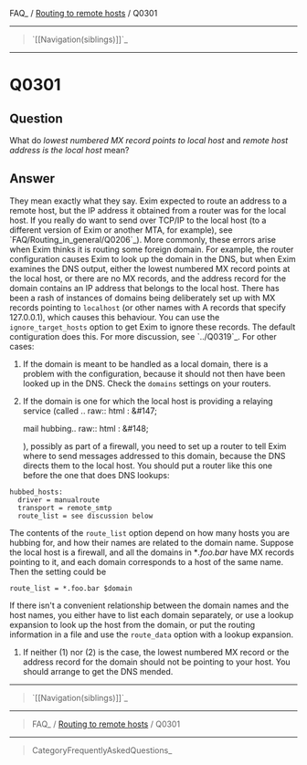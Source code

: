 FAQ\_ / [Routing to remote hosts](FAQ/Routing_to_remote_hosts) / Q0301

* * * * *

> \`[[Navigation(siblings)]]\`\_

* * * * *

Q0301
=====

Question
--------

What do *lowest numbered MX record points to local host* and *remote
host address is the local host* mean?

Answer
------

They mean exactly what they say. Exim expected to route an address to a
remote host, but the IP address it obtained from a router was for the
local host. If you really do want to send over TCP/IP to the local host
(to a different version of Exim or another MTA, for example), see
\`FAQ/Routing\_in\_general/Q0206\`\_). More commonly, these errors arise
when Exim thinks it is routing some foreign domain. For example, the
router configuration causes Exim to look up the domain in the DNS, but
when Exim examines the DNS output, either the lowest numbered MX record
points at the local host, or there are no MX records, and the address
record for the domain contains an IP address that belongs to the local
host. There has been a rash of instances of domains being deliberately
set up with MX records pointing to `localhost` (or other names with A
records that specify 127.0.0.1), which causes this behaviour. You can
use the `ignore_target_hosts` option to get Exim to ignore these
records. The default contiguration does this. For more discussion, see
\`../Q0319\`\_. For other cases:

1.  If the domain is meant to be handled as a local domain, there is a
    problem with the configuration, because it should not then have been
    looked up in the DNS. Check the `domains` settings on your routers.

2.  If the domain is one for which the local host is providing a relaying service (called .. raw:: html
    :   &\#147;

    mail hubbing.. raw:: html
    :   &\#148;

    ), possibly as part of a firewall, you need to set up a router to
    tell Exim where to send messages addressed to this domain, because
    the DNS directs them to the local host. You should put a router like
    this one before the one that does DNS lookups:

<!-- -->

    hubbed_hosts:
      driver = manualroute
      transport = remote_smtp
      route_list = see discussion below

The contents of the `route_list` option depend on how many hosts you are
hubbing for, and how their names are related to the domain name. Suppose
the local host is a firewall, and all the domains in \**.foo.bar* have
MX records pointing to it, and each domain corresponds to a host of the
same name. Then the setting could be

    route_list = *.foo.bar $domain

If there isn't a convenient relationship between the domain names and
the host names, you either have to list each domain separately, or use a
lookup expansion to look up the host from the domain, or put the routing
information in a file and use the `route_data` option with a lookup
expansion.

1.  If neither (1) nor (2) is the case, the lowest numbered MX record or
    the address record for the domain should not be pointing to your
    host. You should arrange to get the DNS mended.

* * * * *

> \`[[Navigation(siblings)]]\`\_

* * * * *

> FAQ\_ / [Routing to remote hosts](FAQ/Routing_to_remote_hosts) / Q0301

* * * * *

> CategoryFrequentlyAskedQuestions\_
